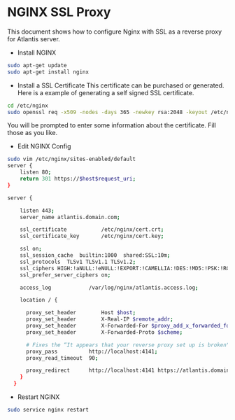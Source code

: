 # NGINX SSL Proxy
This document shows how to configure Nginx with SSL as a reverse proxy for Atlantis server.

* Install NGINX

```bash
sudo apt-get update
sudo apt-get install nginx
```

* Install a SSL Certificate
This certificate can be purchased or generated. Here is a example of generating a self signed SSL certificate.

```bash
cd /etc/nginx
sudo openssl req -x509 -nodes -days 365 -newkey rsa:2048 -keyout /etc/nginx/cert.key -out /etc/nginx/cert.crt
```
You will be prompted to enter some information about the certificate. Fill those as you like.

* Edit NGINX Config

```bash
sudo vim /etc/nginx/sites-enabled/default
server {
    listen 80;
    return 301 https://$host$request_uri;
}

server {

    listen 443;
    server_name atlantis.domain.com;

    ssl_certificate           /etc/nginx/cert.crt;
    ssl_certificate_key       /etc/nginx/cert.key;

    ssl on;
    ssl_session_cache  builtin:1000  shared:SSL:10m;
    ssl_protocols  TLSv1 TLSv1.1 TLSv1.2;
    ssl_ciphers HIGH:!aNULL:!eNULL:!EXPORT:!CAMELLIA:!DES:!MD5:!PSK:!RC4;
    ssl_prefer_server_ciphers on;

    access_log            /var/log/nginx/atlantis.access.log;

    location / {

      proxy_set_header        Host $host;
      proxy_set_header        X-Real-IP $remote_addr;
      proxy_set_header        X-Forwarded-For $proxy_add_x_forwarded_for;
      proxy_set_header        X-Forwarded-Proto $scheme;

      # Fixes the “It appears that your reverse proxy set up is broken" error.
      proxy_pass          http://localhost:4141;
      proxy_read_timeout  90;

      proxy_redirect      http://localhost:4141 https://atlantis.domain.com;
    }
  }
  ```

  * Restart NGINX

  ```bash
  sudo service nginx restart
  
  ```